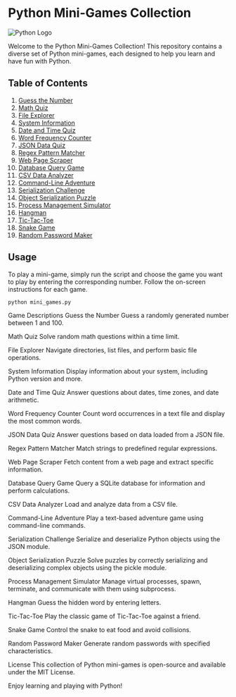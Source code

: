 # Python Mini-Games Collection

![Python Logo](https://www.python.org/static/img/python-logo.png)

Welcome to the Python Mini-Games Collection! This repository contains a diverse set of Python mini-games, each designed to help you learn and have fun with Python.

## Table of Contents

1. [Guess the Number](#guess-the-number)
2. [Math Quiz](#math-quiz)
3. [File Explorer](#file-explorer)
4. [System Information](#system-information)
5. [Date and Time Quiz](#date-and-time-quiz)
6. [Word Frequency Counter](#word-frequency-counter)
7. [JSON Data Quiz](#json-data-quiz)
8. [Regex Pattern Matcher](#regex-pattern-matcher)
9. [Web Page Scraper](#web-page-scraper)
10. [Database Query Game](#database-query-game)
11. [CSV Data Analyzer](#csv-data-analyzer)
12. [Command-Line Adventure](#command-line-adventure)
13. [Serialization Challenge](#serialization-challenge)
14. [Object Serialization Puzzle](#object-serialization-puzzle)
15. [Process Management Simulator](#process-management-simulator)
16. [Hangman](#hangman)
17. [Tic-Tac-Toe](#tic-tac-toe)
18. [Snake Game](#snake-game)
19. [Random Password Maker](#random-password-maker)

## Usage

To play a mini-game, simply run the script and choose the game you want to play by entering the corresponding number. Follow the on-screen instructions for each game.

```bash
python mini_games.py
```
Game Descriptions
Guess the Number
Guess a randomly generated number between 1 and 100.

Math Quiz
Solve random math questions within a time limit.

File Explorer
Navigate directories, list files, and perform basic file operations.

System Information
Display information about your system, including Python version and more.

Date and Time Quiz
Answer questions about dates, time zones, and date arithmetic.

Word Frequency Counter
Count word occurrences in a text file and display the most common words.

JSON Data Quiz
Answer questions based on data loaded from a JSON file.

Regex Pattern Matcher
Match strings to predefined regular expressions.

Web Page Scraper
Fetch content from a web page and extract specific information.

Database Query Game
Query a SQLite database for information and perform calculations.

CSV Data Analyzer
Load and analyze data from a CSV file.

Command-Line Adventure
Play a text-based adventure game using command-line commands.

Serialization Challenge
Serialize and deserialize Python objects using the JSON module.

Object Serialization Puzzle
Solve puzzles by correctly serializing and deserializing complex objects using the pickle module.

Process Management Simulator
Manage virtual processes, spawn, terminate, and communicate with them using subprocess.

Hangman
Guess the hidden word by entering letters.

Tic-Tac-Toe
Play the classic game of Tic-Tac-Toe against a friend.

Snake Game
Control the snake to eat food and avoid collisions.

Random Password Maker
Generate random passwords with specified characteristics.

License
This collection of Python mini-games is open-source and available under the MIT License.

Enjoy learning and playing with Python!
